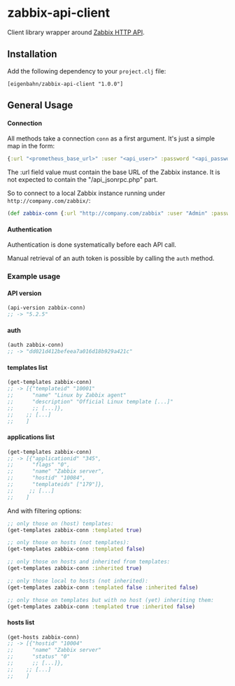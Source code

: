 # zabbix-api-client

Client library wrapper around [Zabbix HTTP API](https://www.zabbix.com/documentation/current/manual/api).


## Installation

Add the following dependency to your `project.clj` file:

    [eigenbahn/zabbix-api-client "1.0.0"]


## General Usage

#### Connection

All methods take a connection `conn` as a first argument. It's just a simple map in the form:

```clojure
{:url "<prometheus_base_url>" :user "<api_user>" :password "<api_password>"}
```

The :url field value must contain the base URL of the Zabbix instance. It is not expected to contain the "/api_jsonrpc.php" part.

So to connect to a local Zabbix instance running under `http://company.com/zabbix/`:

```clojure
(def zabbix-conn {:url "http://company.com/zabbix" :user "Admin" :password "zabbix"})
```

#### Authentication

Authentication is done systematically before each API call.

Manual retrieval of an auth token is possible by calling the `auth` method.

### Example usage

#### API version

```clojure
(api-version zabbix-conn)
;; -> "5.2.5"
```

#### auth

```clojure
(auth zabbix-conn)
;; -> "dd021d412befeea7a016d18b929a421c"
```

#### templates list

```clojure
(get-templates zabbix-conn)
;; -> [{"templateid" "10001"
;;      "name" "Linux by Zabbix agent"
;;      "description" "Official Linux template [...]"
;;      ;; [...]},
;;    ;; [...]
;;    ]
```

#### applications list

```clojure
(get-templates zabbix-conn)
;; -> [{"applicationid" "345",
;;      "flags" "0",
;;      "name" "Zabbix server",
;;      "hostid" "10084",
;;      "templateids" ["179"]},
;;     ;; [...]
;;    ]
```

And with filtering options:

```clojure
;; only those on (host) templates:
(get-templates zabbix-conn :templated true)

;; only those on hosts (not templates):
(get-templates zabbix-conn :templated false)

;; only those on hosts and inherited from templates:
(get-templates zabbix-conn :inherited true)

;; only those local to hosts (not inherited):
(get-templates zabbix-conn :templated false :inherited false)

;; only those on templates but with no host (yet) inheriting them:
(get-templates zabbix-conn :templated true :inherited false)
```

#### hosts list

```clojure
(get-hosts zabbix-conn)
;; -> [{"hostid" "10004"
;;      "name" "Zabbix server"
;;      "status" "0"
;;      ;; [...]},
;;    ;; [...]
;;    ]
```
